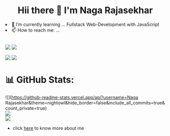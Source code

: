 <h1 align='center'>
  Hii there 👋 I'm Naga Rajasekhar
</h1


- 🌱 I’m currently learning ... Fullstack Web-Development with JavaScript 
- 📫 How to reach me: ...
<br>
  
[ <img src= "https://img.shields.io/badge/Instagram-E4405F?style=for-the-badge&logo=instagram&logoColor=white" />](https://www.instagram.com/rajasekhar_reddy_13/)
[ <img src= "https://img.shields.io/badge/FindCoder-177ce2?style=for-the-badge&logo=&logoColor=white" />](https://www.findcoder.io/u/naga_rajasekhar)

[ <img src= "https://img.shields.io/badge/LinkedIn-0077B5?style=for-the-badge&logo=linkedin&logoColor=white" />](https://www.linkedin.com/in/rajasekhar-naga/) 
[ <img src= "https://img.shields.io/badge/Hashnode-2962FF?style=for-the-badge&logo=hashnode&logoColor=white" />](https://hashnode.com/@rajasekhar9860) 

# 📊 GitHub Stats:
![](https://github-readme-stats.vercel.app/api?username=Naga Rajasekhar&theme=nightowl&hide_border=false&include_all_commits=true&count_private=true)<br/>
![](https://github-readme-streak-stats.herokuapp.com/?user=Naga-Rajasekhar&theme=nightowl&hide_border=false)<br/>
![](https://github-readme-stats.vercel.app/api/top-langs/?username=Naga-Rajasekhar&theme=nightowl&hide_border=false&include_all_commits=true&count_private=true&layout=compact)

- click [here](https://nagarajasekharwebsite.netlify.app/) to know more about me
